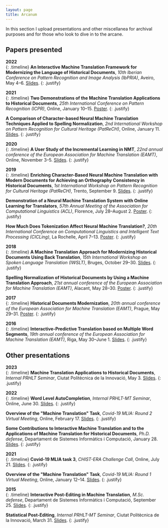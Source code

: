 ```yaml
---
layout: page
title: Arcanum
---
```


In this section I upload presentations and other miscellanea for archival purposes and for those who look to dive in to the arcane.

## Papers presented
**2022** <br />
{: .timeline}
**An Interactive Machine Translation Framework for Modernizing the Language of Historical Documents**, *10th Iberian Conference on Pattern Recognition and Image Analysis (IbPRIA)*, Aveiro, May 4–6. [Slides](presentations/IbPRIA2022.pdf).
{: .justify}

**2021** <br />
{: .timeline}
**Two Demonstrations of the Machine Translation Applications to Historical Documents**, *25th International Conference on Pattern Recognition (ICPR)*, Online, January 10–15. [Poster](presentations/ICPR2020.pdf).
{: .justify}

**A Comparison of Character-based Neural Machine Translation Techniques Applied to Spelling Normalization**, *2nd International Workshop on Pattern Recognition for Cultural Heritage (PatReCH)*, Online, January 11. [Slides](presentations/PatReCH2020.pdf).
{: .justify}

**2020** <br />
{: .timeline}
**A User Study of the Incremental Learning in NMT**, *22nd annual conference of the European Association for Machine Translation (EAMT)*, Online, November 3–5. [Slides](presentations/EAMT2020.pdf).
{: .justify}

**2019** <br />
{: .timeline}
**Enriching Character-Based Neural Machine Translation with Modern Documents for Achieving an Orthography Consistency in Historical Documents**, *1st International Workshop on Pattern Recognition for Cultural Heritage (PatReCH)*, Trento, September 9. [Slides](presentations/PatReCH2019.pdf).
{: .justify}

**Demonstration of a Neural Machine Translation System with Online Learning for Translators**, *57th Annual Meeting of the Association for Computational Linguistics (ACL)*, Florence, July 28–August 2. [Poster](presentations/ACL2019.pdf).
{: .justify}

**How Much Does Tokenization Affect Neural Machine Translation?**, *20th International Conference on Computational Linguistics and Intelligent Text Processing (CICLing)*, La Rochelle, April 7–13. [Poster](presentations/CICLing2019.pdf).
{: .justify}

**2018** <br />
{: .timeline}
**A Machine Translation Approach for Modernizing Historical Documents Using Back Translation**, *15th International Workshop on Spoken Language Translation (IWSLT)*, Bruges, October 29–30. [Slides](presentations/IWSLT2018.pdf).
{: .justify}

**Spelling Normalization of Historical Documents by Using a Machine Translation Approach**, *21st annual conference of the European Association for Machine Translation (EAMT)*, Alacant, May 28–30. [Poster](presentations/EAMT2018.pdf).
{: .justify}

**2017** <br />
{: .timeline}
**Historical Documents Modernization**, *20th annual conference of the European Association for Machine Translation (EAMT)*, Prague, May 29–31. [Poster](presentations/EAMT2017.pdf).
{: .justify}

**2016** <br />
{: .timeline}
**Interactive-Predictive Translation based on Multiple Word Segments**, *19th annual conference of the European Association for Machine Translation (EAMT)*, Riga, May 30–June 1. [Slides](presentations/EAMT2016.pdf).
{: .justify}

## Other presentations
**2023** <br />
{: .timeline}
**Machine Translation Applications to Historical Documents**, *Internal PRHLT Seminar*, Ciutat Politècnica de la Innovació, May 3. [Slides](presentations/mthd.pdf).
{: .justify}

**2022** <br />
{: .timeline}
**Word Level AutoCompletion**, *Internal PRHLT-MT Seminar*, Online, June 30. [Slides](presentations/wlac.pdf).
{: .justify}

**Overview of the "Machine Translation" Task**, *Covid-19 MLIA: Round 2 Virtual Meeting*, Online, February 17. [Slides](presentations/COVID19MLIA2022.pdf).
{: .justify}

**Some Contributions to Interactive Machine Translation and to the Applications of Machine Translation for Historical Documents**, *Ph.D. defense*, Departament de Sistemes Informàtics i Computació, January 28. [Slides](presentations/PhD.pdf).
{: .justify}

**2021** <br />
{: .timeline}
**Covid-19 MLIA task 3**, *CHIST-ERA Challenge Call*, Online, July 21. [Slides](presentations/CHIST-ERA2021.pdf).
{: .justify}

**Overview of the "Machine Translation" Task**, *Covid-19 MLIA: Round 1 Virtual Meeting*, Online, January 12–14. [Slides](presentations/COVID19MLIA2021.pdf).
{: .justify}

**2015** <br />
{: .timeline}
**Interactive Post-Editing in Machine Translation**, *M.Sc. defense*, Departament de Sistemes Informàtics i Computació, September 25. [Slides](presentations/MSc.pdf).
{: .justify}

**Statistical Post-Editing**, *Internal PRHLT-MT Seminar*, Ciutat Politècnica de la Innovació, March 31. [Slides](presentations/spe.pdf).
{: .justify}
